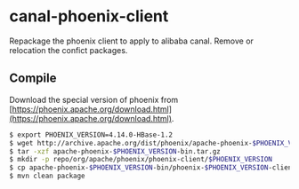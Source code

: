 # canal-phoenix-client

Repackage the phoenix client to apply to alibaba canal.
Remove or relocation the confict packages.

## Compile

Download the special version of phoenix from [https://phoenix.apache.org/download.html](https://phoenix.apache.org/download.html).

```bash
$ export PHOENIX_VERSION=4.14.0-HBase-1.2
$ wget http://archive.apache.org/dist/phoenix/apache-phoenix-$PHOENIX_VERSION/bin/apache-phoenix-$PHOENIX_VERSION-bin.tar.gz
$ tar -xzf apache-phoenix-$PHOENIX_VERSION-bin.tar.gz
$ mkdir -p repo/org/apache/phoenix/phoenix-client/$PHOENIX_VERSION
$ cp apache-phoenix-$PHOENIX_VERSION-bin/phoenix-$PHOENIX_VERSION-client.jar repo/org/apache/phoenix/phoenix-client/$PHOENIX_VERSION/phoenix-client-$PHOENIX_VERSION.jar
$ mvn clean package
```